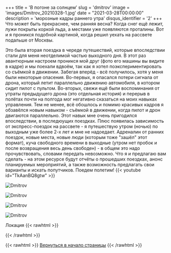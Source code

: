 +++
title = 'В погоне за солнцем'
slug = 'dmitrov'
image = 'images/Dmitrov_20210328-1.jpg'
date = "2021-03-28T00:00:00"
description = 'морозные кадры раннего утра'
disqus_identifier = '2'
+++
Что может быть прекраснее, чем ранняя весна? Когда снег ещё лежит, лужи покрыты коркой льда, а местами уже появляются проталины. Вот и я проникся подобной картиной, когда решил уехать на рассвете подальше от Москвы.

Это была вторая поездка в череде путешествий, которые впоследствии стали для меня неотделимой частью выходного дня. В этот раз авантюрным настроем проникся мой друг (фото его машины вы видите в кадре) и мы поехали вдвоём, так как я хотел поэкспериментировать со съёмкой в движении. Забегая вперёд - всё получилось, хотя у меня были некоторые опасения.
Во-первых, я опасался потери сигнала от дрона, который летит параллельно движению автомобиля, в котором сидит пилот с пультом.
Во-вторых, свежи ещё были воспоминания от утраты предыдущего дрона (это отдельная история) и перерыв в полётах почти на полгода мог негативно сказаться на моих навыках управления.
Тем не менее, всё обошлось и помимо красивых кадров я обзавёлся новым навыком - съёмкой в движении, когда пилот и дрон двигаются параллельно. Этот навык мне очень пригодился впоследствии, в последюущих поездках.
Плюс появилась зависимость от экспресс-поездок на рассвете - я путешествую утром (ночью) по выходным уже более 2-х лет и мне не надоедает. Адреналин от ранних поездок, новые места, новые люди (которым тоже "зашёл" этот формат), куча свободного времени в выходные (утром нет пробок и после возвращения весь день свободен) - в общем это надо прочувствовать, словами передать невозможно. Что я и предлагаю вам сделать - на этом ресурсе будут отчёты о прошедших поездках, анонс планируемых мероприятий, а также возможность предлагать свои варианты и искать попутчиков.
Поедем полетим!
{{< youtube id="TkAanBQ8gtw" >}}

![Dmitrov](/images/Dmitrov_20210328-2.jpg)

![Dmitrov](/images/Dmitrov_20210328-3.jpg)

![Dmitrov](/images/Dmitrov_20210328-4.jpg)

![Dmitrov](/images/Dmitrov_20210328-5.jpg)

Локация
{{< rawhtml >}}
<script type="text/javascript" charset="utf-8" async src="https://api-maps.yandex.ru/services/constructor/1.0/js/?um=constructor%3A4c18d633521f029d20462231afef3dc2c85b6b9c996cc031994f3925d5cc38c7&amp;width=500&amp;height=492&amp;lang=ru_RU&amp;scroll=true"></script>
{{< /rawhtml >}}

{{< rawhtml >}}
<a href="#">Вернуться в начало страницы</a>
{{< /rawhtml >}}
